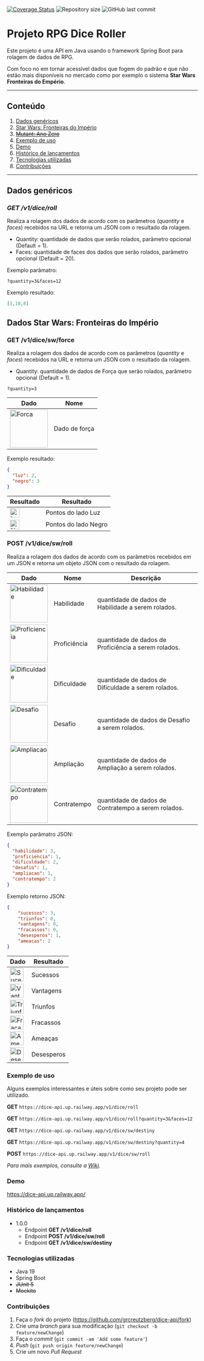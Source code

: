 [![Coverage Status](https://coveralls.io/repos/github/grcreutzberg/dice-api/badge.svg?branch=main)](https://coveralls.io/github/grcreutzberg/dice-api?branch=main)
![Repository size](https://img.shields.io/github/repo-size/grcreutzberg/dice-api.svg)
![GitHub last commit](https://img.shields.io/github/last-commit/grcreutzberg/dice-api.svg)

# Projeto RPG Dice Roller

Este projeto é uma API em Java usando o framework Spring Boot para rolagem de dados de RPG.

Com foco no em tornar acessível dados que fogem do padrão e que não estão mais disponíveis no mercado como por exemplo o sistema **Star Wars Fronteiras do Empério**.

*******
## Conteúdo
1. [Dados genéricos](#generaldice)
2. [Star Wars: Fronteiras do Império](#starwars)
3. ~~[Mutant: Ano Zero](#mutant)~~
4. [Exemplo de uso](#example)
5. [Demo](#demo)
6. [Histórico de lançamentos](#history)
7. [Tecnologias utilizadas](#tech)
8. [Contribuições](#contributions)

*******

<div id='generaldice'/>  

## Dados genéricos

### *GET /v1/dice/roll*

Realiza a rolagem dos dados de acordo com os parâmetros (*quantity* e *faces*) recebidos na URL e retorna um JSON com o resultado da rolagem.

- Quantity: quantidade de dados que serão rolados, parâmetro opcional (Default = 1).
- Faces: quantidade de faces dos dados que serão rolados, parâmetro opcional (Default = 20).

Exemplo parâmatro:
```curl
?quantity=3&faces=12
```

Exemplo resultado:
```json
[3,10,8]
```

<div id='starwars'/>  

## Dados Star Wars: Fronteiras do Império

### **GET /v1/dice/sw/force**

Realiza a rolagem dos dados de acordo com os parâmetros (*quantity* e *faces*) recebidos na URL e retorna um JSON com o resultado da rolagem.

- Quantity: quantidade de dados de Força que serão rolados, parâmetro opcional (Default = 1).

```curl
?quantity=3
```

| Dado  | Nome          |
|-------|---------------|
| <img alt="Forca" src="https://user-images.githubusercontent.com/20562320/231884660-abc77c25-43be-4826-bfc9-cc1b3f3416c7.png" width="100"/> | Dado de força |

Exemplo resultado:
```json
{
  "luz": 2,
  "negro": 3
}
```

| Resultado | Resultado            |
|-----------|----------------------|
| <img width="25" alt="Luz" src="https://user-images.githubusercontent.com/20562320/231887229-0896dc10-2269-49e1-8740-e20c0ef1c530.png">     | Pontos do lado Luz   |
| <img width="25" alt="Negro" src="https://user-images.githubusercontent.com/20562320/231887235-c61aae76-b132-4baa-868c-62943dfab90e.png">    | Pontos do lado Negro |

### **POST /v1/dice/sw/roll**

Realiza a rolagem dos dados de acordo com os parâmetros recebidos em um JSON e retorna um objeto JSON com o resultado da rolagem.

| Dado                                                                                                                                            | Nome         | Descrição                                            |
|-------------------------------------------------------------------------------------------------------------------------------------------------|--------------|------------------------------------------------------|
| <img alt="Habilidade" src="https://user-images.githubusercontent.com/20562320/231884534-c9044d45-c9e2-41c3-8685-c42c0d3527c3.png" width="100"/> | Habilidade   | quantidade de dados de Habilidade a serem rolados.   |
| <img alt="Proficiencia" src="https://user-images.githubusercontent.com/20562320/231884544-b391d26b-6d24-4c3c-9165-9ff84eadc1a9.png" width="100"/>                          | Proficiência | quantidade de dados de Proficiência a serem rolados. |
| <img alt="Dificuldade" src="https://user-images.githubusercontent.com/20562320/231884611-a30ed690-2507-4666-b284-dfeb9b2e9469.png" width="100"/>                           | Dificuldade  | quantidade de dados de Dificuldade a serem rolados.  |
| <img alt="Desafio" src="https://user-images.githubusercontent.com/20562320/231884630-9c1ef508-a9c2-46b5-aa44-f75ed71f736f.png" width="100"/>                               | Desafio      | quantidade de dados de Desafio a serem rolados.      |
| <img alt="Ampliacao" src="https://user-images.githubusercontent.com/20562320/231884502-22f66063-babb-4bc0-9fec-7f52d70cec29.png" width="100"/>                             | Ampliação    | quantidade de dados de Ampliação a serem rolados.    |
| <img alt="Contratempo" src="https://user-images.githubusercontent.com/20562320/231884586-39b2df5f-7d46-49bd-b0df-0228d368af2b.png" width="100"/>                           | Contratempo  | quantidade de dados de Contratempo a serem rolados.  |

Exemplo parâmatro JSON:
```json
{
  "habilidade": 3,
  "proficiencia": 1,
  "dificuldade": 2,
  "desafio": 1,
  "ampliacao": 1,
  "contratempo": 2
}
```


Exemplo retorno JSON:
```json
{
    "sucessos": 3,
    "triunfos": 0,
    "vantagens": 0,
    "fracassos": 0,
    "desesperos": 1,
    "ameacas": 2
}
```

| Dado  | Resultado  |
|-------|------------|
| <img width="36" alt="Sucesso" src="https://user-images.githubusercontent.com/20562320/231886077-b9857f1a-1795-4cd2-a4d3-33c8d7afc456.png"> | Sucessos   |
| <img width="36" alt="Vantagem" src="https://user-images.githubusercontent.com/20562320/231886097-c7d0eb56-2396-4eca-98f5-8a004d399549.png"> | Vantagens  |
| <img width="36" alt="Triunfo" src="https://user-images.githubusercontent.com/20562320/231886106-e2b8fed2-4fa0-4cbe-a7fc-d9810bc288d9.png"> | Triunfos   |
| <img width="36" alt="Fracasso" src="https://user-images.githubusercontent.com/20562320/231886120-9fbbfbdd-b7f8-442d-b553-d796c3a35f2b.png"> | Fracassos  |
| <img width="36" alt="Ameaca" src="https://user-images.githubusercontent.com/20562320/231886148-a21b4665-fc9c-4112-9cb6-9110cf3c67b4.png"> | Ameaças    |
| <img width="36" alt="Desespero" src="https://user-images.githubusercontent.com/20562320/231886154-4a47d73e-193e-4e01-b732-cd30e1ebce55.png"> | Desesperos |








<div id='example'/>

### Exemplo de uso

Alguns exemplos interessantes e úteis sobre como seu projeto pode ser utilizado.

**GET** `https://dice-api.up.railway.app/v1/dice/roll`

**GET** `https://dice-api.up.railway.app/v1/dice/roll?quantity=3&faces=12`

**GET** `https://dice-api.up.railway.app/v1/dice/sw/destiny`

**GET** `https://dice-api.up.railway.app/v1/dice/sw/destiny?quantity=4`

**POST** `https://dice-api.up.railway.app/v1/dice/sw/roll`

_Para mais exemplos, consulte a [Wiki][wiki]._

<div id='demo'/>

### Demo
https://dice-api.up.railway.app/


<div id='history'/>

### Histórico de lançamentos

* 1.0.0
  * Endpoint **GET /v1/dice/roll**
  * Endpoint **POST /v1/dice/sw/roll**
  * Endpoint **GET /v1/dice/sw/destiny**


<div id='tech'/>

### Tecnologias utilizadas

- Java 19
- Spring Boot
- ~~JUnit 5~~
- ~~Mockito~~

<div id='contributions'/>

### Contribuições

1. Faça o _fork_ do projeto (<https://github.com/grcreutzberg/dice-api/fork>)
2. Crie uma _branch_ para sua modificação (`git checkout -b feature/newChange`)
3. Faça o _commit_ (`git commit -am 'Add some feature'`)
4. _Push_ (`git push origin feature/newChange`)
5. Crie um novo _Pull Request_


[wiki]: https://github.com/grcreutzberg/dice-api/wiki